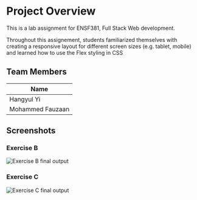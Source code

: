 # Project Overview 

This is a lab assignment for ENSF381, Full Stack Web development. 

Throughout this assignement, students familiarized themselves with creating a responsive layout for different screen sizes (e.g. tablet, mobile) and learned how to use the Flex styling in CSS 

 

## Team Members 

|Name| 
|----| 
|Hangyul Yi| 
|Mohammed Fauzaan| 

 

## Screenshots 

 

### Exercise B 

![Exercise B final output](./ExerciseB.gif) 

 

### Exercise C 

![Exercise C final output](./ExerciseC.gif) 